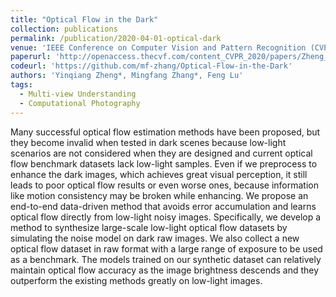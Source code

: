 ```yaml
---
title: "Optical Flow in the Dark"
collection: publications
permalink: /publication/2020-04-01-optical-dark
venue: 'IEEE Conference on Computer Vision and Pattern Recognition (CVPR)'
paperurl: 'http://openaccess.thecvf.com/content_CVPR_2020/papers/Zheng_Optical_Flow_in_the_Dark_CVPR_2020_paper.pdf'
codeurl: 'https://github.com/mf-zhang/Optical-Flow-in-the-Dark'
authors: 'Yinqiang Zheng*, Mingfang Zhang*, Feng Lu'
tags:
  - Multi-view Understanding
  - Computational Photography
---
```


Many successful optical flow estimation methods have been proposed, but they become invalid when tested in dark scenes because low-light scenarios are not considered when they are designed and current optical flow benchmark datasets lack low-light samples. Even if we preprocess to enhance the dark images, which achieves great visual perception, it still leads to poor optical flow results or even worse ones, because information like motion consistency may be broken while enhancing. We propose an end-to-end data-driven method that avoids error accumulation and learns optical flow directly from low-light noisy images. Specifically, we develop a method to synthesize large-scale low-light optical flow datasets by simulating the noise model on dark raw images. We also collect a new optical flow dataset in raw format with a large range of exposure to be used as a benchmark. The models trained on our synthetic dataset can relatively maintain optical flow accuracy as the image brightness descends and they outperform the existing methods greatly on low-light images.